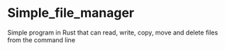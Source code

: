 # Simple_file_manager
Simple program in Rust that can read, write, copy, move and delete files from the command line
